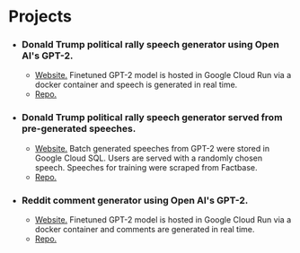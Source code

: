 # Projects

* ### Donald Trump political rally speech generator using Open AI's GPT-2.
  * [Website.](https://addadda023.github.io/DJT-speech-generator/) Finetuned GPT-2 model is hosted in Google Cloud Run via a docker container and speech is generated in real time.
  * [Repo.](https://github.com/addadda023/DJT-speech-generator)
  
* ### Donald Trump political rally speech generator served from pre-generated speeches.
  * [Website.](https://composite-area-256123.appspot.com/) Batch generated speeches from GPT-2 were stored in Google Cloud SQL. Users are served with a randomly chosen speech. Speeches for training were scraped from Factbase.
  * [Repo.](https://github.com/addadda023/DJT-speech-app-engine)

* ### Reddit comment generator using Open AI's GPT-2.
  * [Website.](https://addadda023.github.io/GPT-2-text-generation/)  Finetuned GPT-2 model is hosted in Google Cloud Run via a docker container and comments are generated in real time.
  * [Repo.](https://github.com/addadda023/GPT-2-text-generation)
